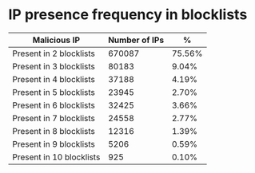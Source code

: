 # IP presence frequency in blocklists
| Malicious IP | Number of IPs | % |
|----|----|----|
| Present in 2 blocklists | 670087 | 75.56% |
| Present in 3 blocklists | 80183 | 9.04% |
| Present in 4 blocklists | 37188 | 4.19% |
| Present in 5 blocklists | 23945 | 2.70% |
| Present in 6 blocklists | 32425 | 3.66% |
| Present in 7 blocklists | 24558 | 2.77% |
| Present in 8 blocklists | 12316 | 1.39% |
| Present in 9 blocklists | 5206 | 0.59% |
| Present in 10 blocklists | 925 | 0.10% |
